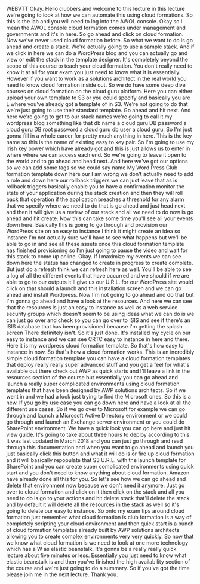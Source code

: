 
 WEBVTT 
 Okay. 
 Hello clubbers and welcome to this lecture in this lecture we're going to look at how we can automate 
 this using cloud formations. 
 So this is the lab and you will need to log into the AWOL console. 
 Okay so I mean the AWOL console cloud formation comes under management and governments and it's in here. 
 So go ahead and click on cloud formation. 
 Now we've never used cloud formation before. 
 So what we want to do is go ahead and create a stack. 
 We're actually going to use a sample stack. 
 And if we click in here we can do a WordPress blog and you can actually go and view or edit the stack 
 in the template designer. 
 It's completely beyond the scope of this course to teach your cloud formation. 
 You don't really need to know it at all for your exam you just need to know what it is essentially. 
 However if you want to work as a solutions architect in the real world you need to know cloud formation 
 inside out. 
 So we do have some deep dive courses on cloud formation on the cloud guru platform. 
 Here you can either upload your own template to S3 or you could specify and basically you are L where 
 you've already got a template of in S3. 
 We're not going to do that we're just going to use their standard template. 
 Go ahead and hit next. 
 And here we're going to get to our stack names we're going to call it my wordpress blog something like 
 that db name a cloud guru DB password a cloud guru DB root password a cloud guru db user a cloud guru. 
 So I'm just gonna fill in a whole career for pretty much anything in here. 
 This is the key name so this is the name of existing easy to key pair. 
 So I'm going to use my Irish key power which have already got and this is just allows us to enter in 
 where where we can access each end. 
 So we're going to leave it open to the world and to go ahead and head next. 
 And here we've got our options so we can add some tags so we could say name My Word Press Club formation 
 template down here our I am wrong we don't actually need to add a role and down here our rollback triggers 
 we can just leave that as is rollback triggers basically enable you to have a confirmation monitor the 
 state of your application during the stack creation and then they will roll back that operation if the 
 application breaches a threshold for any alarm that we specify where we need to do that is go ahead 
 and just head next and then it will give us a review of our stack and all we need to do now is go ahead 
 and hit create. 
 Now this can take some time you'll see all your events down here. 
 Basically this is going to go through and provision our WordPress site on an easy to instance I think 
 it might create an idea so instance I'm not actually sure we'll have to see what happens but we'll be 
 able to go in and see all these assets once this cloud formation template has finished provisioning 
 so I'm just going to pause the video and wait for this stack to come up online. 
 Okay. 
 If I maximize my events we can see down here the status has changed to create in progress to create 
 complete. 
 But just do a refresh think we can refresh here as well. 
 You'll be able to see a log of all the different events that have occurred and we should if we are able 
 to go to our outputs it'll give us our U.R.L. for our WordPress site would click on that should a launch 
 and this installation screen and we can go ahead and install Wordpress. 
 Now I'm not going to go ahead and do that but I'm gonna go ahead and have a look at the resources. 
 And here we can see that the resources is just an easy to instance as well as a web service security 
 groups which doesn't seem to be using ideas what we can do is we can just go over and check so you can 
 go over to ISIS and see if there's an ISIS database that has been provisioned because I'm getting the 
 splash screen There definitely isn't. 
 So it's just done. 
 It's installed my cycle on our easy to instance and we can see CRTC easy to instance in here and there. 
 Here it is my wordpress cloud formation template. 
 So that's how easy to instance in now. 
 So that's how a cloud formation works. 
 This is an incredibly simple cloud formation template you can have a cloud formation templates that 
 deploy really really super advanced stuff and you get a feel for what's available out there check out 
 AWP as quick starts and I'll leave a link in the resources section of the course but essentially you 
 can go ahead and launch a really super complicated environments using cloud formation templates that 
 have been designed by AWP solutions architects. 
 So if we went in and we had a look just trying to find the Microsoft ones. 
 So this is a new. 
 If you go by use case you can go down here and have a look at all the different use cases. 
 So if we go over to Microsoft for example we can go through and launch a Microsoft Active Directory 
 environment or we could go through and launch an Exchange server environment or you could do SharePoint 
 environment. 
 We have a quick look you can go here and just hit view guide. 
 It's going to take about three hours to deploy according to this. 
 It was last updated in March 2018 and you can just go through and read through this documentation and 
 when you want to go ahead and launch you just basically click this button and what it will do is or 
 fire up cloud formation and it will basically repopulate that S3 U.R.L. with the launch template for 
 SharePoint and you can create super complicated environments using quick start and you don't need to 
 know anything about cloud formation. 
 Amazon have already done all this for you. 
 So let's see how we can go ahead and delete that environment now because we don't need it anymore. 
 Just go over to cloud formation and click on it then click on the stack and all you need to do is go 
 to your actions and hit delete stack that'll delete the stack and by default it will delete all the 
 resources in the stack as well so it's going to delete our easy to instance. 
 So onto my exam tips around cloud formation just remember what cloud formation is club formation is 
 a way of completely scripting your cloud environment and then quick start is a bunch of cloud formation 
 templates already built by AWP solutions architects allowing you to create complex environments very 
 very quickly. 
 So now that we know what cloud formation is we need to look at one more technology which has a W as 
 elastic beanstalk. 
 It's gonna be a really really quick lecture about five minutes or less. 
 Essentially you just need to know what elastic beanstalk is and then you've finished the high availability 
 section of the course and we're just going to do a summary. 
 So if you've got the time please join me in the next lecture. 
 Thank you.